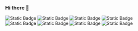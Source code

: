 ### Hi there 👋

<!--
**kimtaegyu7439/kimtaegyu7439** is a ✨ _special_ ✨ repository because its `README.md` (this file) appears on your GitHub profile.

Here are some ideas to get you started:

- 🔭 I’m currently working on ...
- 🌱 I’m currently learning ...
- 👯 I’m looking to collaborate on ...
- 🤔 I’m looking for help with ...
- 💬 Ask me about ...
- 📫 How to reach me: ...
- 😄 Pronouns: ...
- ⚡ Fun fact: ...
-->


![Static Badge](https://img.shields.io/badge/Python-%233776AB?style=round&logo=Python&logoColor=white)
![Static Badge](https://img.shields.io/badge/Tensorflow-%23FF6F00%20?style=round&logo=Tensorflow&logoColor=white)
![Static Badge](https://img.shields.io/badge/Pytorch-%23EE4C2C?style=round&logo=Pytorch&logoColor=white)
![Static Badge](https://img.shields.io/badge/Javascript-%23F7DF1E?style=round&logo=JavaScript&logoColor=white)
![Static Badge](https://img.shields.io/badge/Springboot-%236DB33F?style=round&logo=Springboot&logoColor=white)
![Static Badge](https://img.shields.io/badge/C-%23A8B9CC?style=round&logo=C&logoColor=white)
![Static Badge](https://img.shields.io/badge/CSS-%231572B6?style=round&logo=Css3&logoColor=white)
![Static Badge](https://img.shields.io/badge/HTML5-%23E34F26?style=round&logo=HTML5&logoColor=white)

